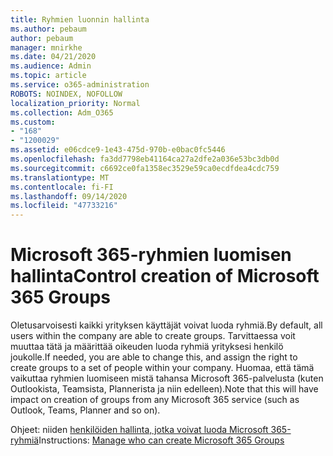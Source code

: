 ```yaml
---
title: Ryhmien luonnin hallinta
ms.author: pebaum
author: pebaum
manager: mnirkhe
ms.date: 04/21/2020
ms.audience: Admin
ms.topic: article
ms.service: o365-administration
ROBOTS: NOINDEX, NOFOLLOW
localization_priority: Normal
ms.collection: Adm_O365
ms.custom:
- "168"
- "1200029"
ms.assetid: e06cdce9-1e43-475d-970b-e0bac0fc5446
ms.openlocfilehash: fa3dd7798eb41164ca27a2dfe2a036e53bc3db0d
ms.sourcegitcommit: c6692ce0fa1358ec3529e59ca0ecdfdea4cdc759
ms.translationtype: MT
ms.contentlocale: fi-FI
ms.lasthandoff: 09/14/2020
ms.locfileid: "47733216"
---
```

# <a name="control-creation-of-microsoft-365-groups"></a><span data-ttu-id="08b3e-102">Microsoft 365-ryhmien luomisen hallinta</span><span class="sxs-lookup"><span data-stu-id="08b3e-102">Control creation of Microsoft 365 Groups</span></span>

<span data-ttu-id="08b3e-103">Oletusarvoisesti kaikki yrityksen käyttäjät voivat luoda ryhmiä.</span><span class="sxs-lookup"><span data-stu-id="08b3e-103">By default, all users within the company are able to create groups.</span></span> <span data-ttu-id="08b3e-104">Tarvittaessa voit muuttaa tätä ja määrittää oikeuden luoda ryhmiä yrityksesi henkilö joukolle.</span><span class="sxs-lookup"><span data-stu-id="08b3e-104">If needed, you are able to change this, and assign the right to create groups to a set of people within your company.</span></span> <span data-ttu-id="08b3e-105">Huomaa, että tämä vaikuttaa ryhmien luomiseen mistä tahansa Microsoft 365-palvelusta (kuten Outlookista, Teamsista, Plannerista ja niin edelleen).</span><span class="sxs-lookup"><span data-stu-id="08b3e-105">Note that this will have impact on creation of groups from any Microsoft 365 service (such as Outlook, Teams, Planner and so on).</span></span>
  
<span data-ttu-id="08b3e-106">Ohjeet: niiden [henkilöiden hallinta, jotka voivat luoda Microsoft 365-ryhmiä](https://docs.microsoft.com/microsoft-365/admin/create-groups/manage-creation-of-groups)</span><span class="sxs-lookup"><span data-stu-id="08b3e-106">Instructions: [Manage who can create Microsoft 365 Groups](https://docs.microsoft.com/microsoft-365/admin/create-groups/manage-creation-of-groups)</span></span>
